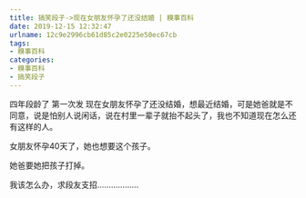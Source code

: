 ```yaml
---
title: 搞笑段子->现在女朋友怀孕了还没结婚 | 糗事百科
date: 2019-12-15 12:32:47
urlname: 12c9e2996cb61d85c2e0225e50ec67cb
tags: 
- 糗事百科
categories:
- 糗事百科
- 搞笑段子
---
```

四年段龄了 第一次发 现在女朋友怀孕了还没结婚，想最近结婚，可是她爸就是不同意，说是怕别人说闲话，说在村里一辈子就抬不起头了，我也不知道现在怎么还有这样的人。

女朋友怀孕40天了，她也想要这个孩子。

她爸要她把孩子打掉。

我该怎么办，求段友支招………………


